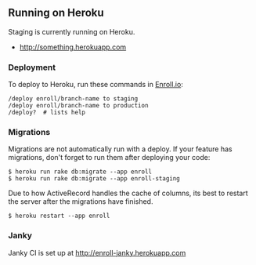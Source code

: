 ## Running on Heroku

Staging is currently running on Heroku.

* http://something.herokuapp.com

### Deployment

To deploy to Heroku, run these commands in [Enroll.io][chat]:

    /deploy enroll/branch-name to staging
    /deploy enroll/branch-name to production
    /deploy?  # lists help

### Migrations

Migrations are not automatically run with a deploy. If your feature has
migrations, don't forget to run them after deploying your code:

    $ heroku run rake db:migrate --app enroll
    $ heroku run rake db:migrate --app enroll-staging

Due to how ActiveRecord handles the cache of columns, its best to restart the
server after the migrations have finished.

    $ heroku restart --app enroll

### Janky

Janky CI is set up at http://enroll-janky.herokuapp.com

[chat]: https://launchwise.campfirenow.com/room/564908
